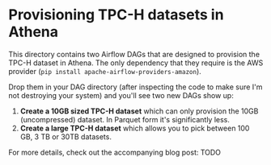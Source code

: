 # Provisioning TPC-H datasets in Athena

This directory contains two Airflow DAGs that are designed to provision the TPC-H dataset in Athena.
The only dependency that they require is the AWS provider (`pip install apache-airflow-providers-amazon`).

Drop them in your DAG directory (after inspecting the code to make sure I'm not destroying your system) and you'll see two new DAGs show up:

1. **Create a 10GB sized TPC-H dataset** which can only provision the 10GB (uncompressed) dataset. In Parquet form it's significantly less.
2. **Create a large TPC-H dataset** which allows you to pick between 100 GB, 3 TB or 30TB datasets.

For more details, check out the accompanying blog post: TODO